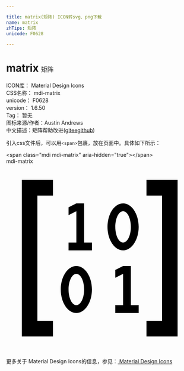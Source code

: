```yaml
---

title: matrix(矩阵) ICON转svg、png下载
name: matrix
zhTips: 矩阵
unicode: F0628

---
```


# matrix  <small style="font-size: 60%;font-weight: 100">矩阵</small>


<div class="detail-page">
<p>
<span>
ICON库：
<span class="badge-secondary badge">Material Design Icons</span> 
</span>
<br/>
<span>
CSS名称：
<span class="badge-secondary badge">mdi-matrix</span> 
</span>
<br/>
<span>
unicode：
<span class="badge-secondary badge">F0628</span> 
</span>
<br/>
<span>
version：
<span class="badge-secondary badge">1.6.50</span> 
</span>
<br/>
<span>Tag：
<span class="badge-light badge">暂无</span>
</span>
<br/>
<span>图标来源/作者：<span class="badge-light badge">Austin Andrews</span></span> 
<br/>
<span class="zh-detail">中文描述：<span class="badge-primary badge">矩阵</span><span class="help-link"><span>帮助改进</span>(<a href="https://gitee.com/liuwave/icon-helper/edit/master/json/material/matrix.json" target="_blank" rel="noopener noreferrer">gitee</a><a href="https://github.com/liuwave/icon-helper/edit/master/json/material/matrix.json" target="_blank" rel="noopener noreferrer">github</a></span>)</span><br/>
</p>
</div>
<div class="alert alert-dark">
  <i class="mdi mdi-matrix mdi-48px"></i>
  <i class="mdi mdi-matrix mdi-36px"></i>
  <i class="mdi mdi-matrix mdi-24px"></i>
  <i class="mdi mdi-matrix mdi-18px"></i>
</div>
<div>
  <p>引入css文件后，可以用<code>&lt;span&gt;</code>包裹，放在页面中。具体如下所示：    
  </p>
  <div class="alert alert-primary" style="font-size: 14px">
    &lt;span class="mdi mdi-matrix" aria-hidden="true"&gt;&lt;/span&gt;
    <copy-btn content='<span class="mdi mdi-matrix" aria-hidden="true"></span>'></copy-btn>
  </div>
  <div class="alert alert-secondary">
    <i class="mdi mdi-matrix"
    style="font-size: 24px"
    aria-hidden="true"></i> mdi-matrix
    <copy-btn content="mdi-matrix" btn-title="复制图标名称"></copy-btn>
  </div>
</div>
<div id="svg" class="svg-wrap">
<svg xmlns="http://www.w3.org/2000/svg" viewBox="0 0 24 24"><path d="M2,2H6V4H4V20H6V22H2V2M20,4H18V2H22V22H18V20H20V4M9,5H10V10H11V11H8V10H9V6L8,6.5V5.5L9,5M15,13H16V18H17V19H14V18H15V14L14,14.5V13.5L15,13M9,13C10.1,13 11,14.34 11,16C11,17.66 10.1,19 9,19C7.9,19 7,17.66 7,16C7,14.34 7.9,13 9,13M9,14C8.45,14 8,14.9 8,16C8,17.1 8.45,18 9,18C9.55,18 10,17.1 10,16C10,14.9 9.55,14 9,14M15,5C16.1,5 17,6.34 17,8C17,9.66 16.1,11 15,11C13.9,11 13,9.66 13,8C13,6.34 13.9,5 15,5M15,6C14.45,6 14,6.9 14,8C14,9.1 14.45,10 15,10C15.55,10 16,9.1 16,8C16,6.9 15.55,6 15,6Z" /></svg>
</div>
<detail full-name='mdi-matrix'></detail>
    
<div><p>更多关于 Material Design Icons的信息，参见：<a target="_blank" href="https://iconhelper.cn/material.html"> Material Design Icons</a>
</p></div>
